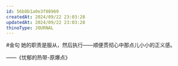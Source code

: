 ```yaml
---
id: 56b8b1a0e3f08969
createdAt: 2024/09/22 23:03:28
updatedAt: 2024/09/22 23:03:28
thinoType: JOURNAL
---
```

#金句 她的职责是服从，然后执行——顺便贯彻心中那点儿小小的正义感。

——《忧郁的热带-原爆点》